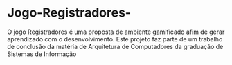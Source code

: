 # Jogo-Registradores-
O jogo Registradores é uma proposta de ambiente gamificado afim de gerar aprendizado com o desenvolvimento.  Este projeto faz parte de um trabalho de conclusão da matéria de Arquitetura de Computadores da graduação de Sistemas de Informação
